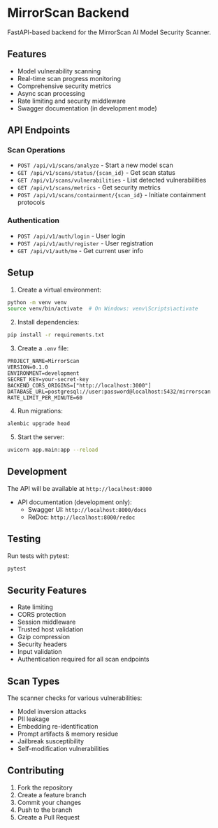 # MirrorScan Backend

FastAPI-based backend for the MirrorScan AI Model Security Scanner.

## Features

- Model vulnerability scanning
- Real-time scan progress monitoring
- Comprehensive security metrics
- Async scan processing
- Rate limiting and security middleware
- Swagger documentation (in development mode)

## API Endpoints

### Scan Operations
- `POST /api/v1/scans/analyze` - Start a new model scan
- `GET /api/v1/scans/status/{scan_id}` - Get scan status
- `GET /api/v1/scans/vulnerabilities` - List detected vulnerabilities
- `GET /api/v1/scans/metrics` - Get security metrics
- `POST /api/v1/scans/containment/{scan_id}` - Initiate containment protocols

### Authentication
- `POST /api/v1/auth/login` - User login
- `POST /api/v1/auth/register` - User registration
- `GET /api/v1/auth/me` - Get current user info

## Setup

1. Create a virtual environment:
```bash
python -m venv venv
source venv/bin/activate  # On Windows: venv\Scripts\activate
```

2. Install dependencies:
```bash
pip install -r requirements.txt
```

3. Create a `.env` file:
```env
PROJECT_NAME=MirrorScan
VERSION=0.1.0
ENVIRONMENT=development
SECRET_KEY=your-secret-key
BACKEND_CORS_ORIGINS=["http://localhost:3000"]
DATABASE_URL=postgresql://user:password@localhost:5432/mirrorscan
RATE_LIMIT_PER_MINUTE=60
```

4. Run migrations:
```bash
alembic upgrade head
```

5. Start the server:
```bash
uvicorn app.main:app --reload
```

## Development

The API will be available at `http://localhost:8000`

- API documentation (development only):
  - Swagger UI: `http://localhost:8000/docs`
  - ReDoc: `http://localhost:8000/redoc`

## Testing

Run tests with pytest:
```bash
pytest
```

## Security Features

- Rate limiting
- CORS protection
- Session middleware
- Trusted host validation
- Gzip compression
- Security headers
- Input validation
- Authentication required for all scan endpoints

## Scan Types

The scanner checks for various vulnerabilities:
- Model inversion attacks
- PII leakage
- Embedding re-identification
- Prompt artifacts & memory residue
- Jailbreak susceptibility
- Self-modification vulnerabilities

## Contributing

1. Fork the repository
2. Create a feature branch
3. Commit your changes
4. Push to the branch
5. Create a Pull Request 